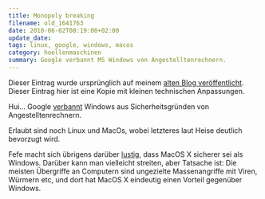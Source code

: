 ```yaml
---
title: Monopoly breaking
filename: old_1641763
date: 2010-06-02T08:19:00+02:00
update_date:
tags: linux, google, windows, macos
category: hoellenmaschinen
summary: Google verbannt MS Windows von Angestelltenrechnern.
---
```

Dieser Eintrag wurde ursprünglich auf meinem [alten Blog veröffentlicht](https://stu.blogger.de/stories/1641763/). Dieser Eintrag hier ist eine Kopie mit kleinen technischen Anpassungen.

Hui… Google [verbannt](https://www.heise.de/newsticker/meldung/Google-gibt-Windows-den-Laufpass-1012634.html) Windows aus Sicherheitsgründen von Angestelltenrechnern.

Erlaubt sind noch Linux und MacOs, wobei letzteres laut Heise deutlich bevorzugt wird.

Fefe macht sich übrigens darüber [lustig](https://blog.fefe.de/?ts=b2fbf4c9), dass MacOS X sicherer sei als Windows. Darüber kann man vielleicht streiten, aber Tatsache ist: Die meisten Übergriffe an Computern sind ungezielte Massenangriffe mit Viren, Würmern etc, und dort hat MacOS X eindeutig einen Vorteil gegenüber Windows.
